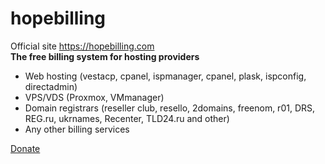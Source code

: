 # hopebilling
Official site <a href="https://hopebilling.com">https://hopebilling.com</a>
<br />
<b>The free billing system for hosting providers</b>


 - Web hosting  (vestacp, cpanel, ispmanager, cpanel, plask, ispconfig, directadmin)
 - VPS/VDS (Proxmox, VMmanager)
 - Domain registrars (reseller club, resello, 2domains, freenom, r01, DRS, REG.ru, ukrnames, Recenter, TLD24.ru and other)
 - Any other billing services
 

<a href="https://www.liqpay.ua/en/checkout/card/hopebilling">Donate</a>
